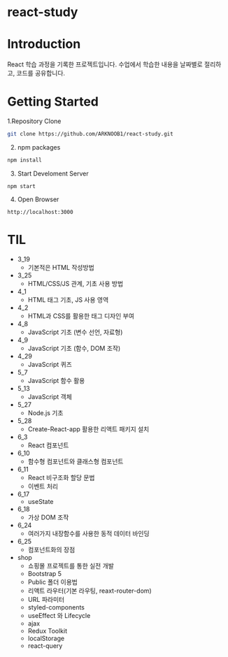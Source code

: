 # react-study

# Introduction
React 학습 과정을 기록한 프로젝트입니다.
수업에서 학습한 내용을 날짜별로 절리하고,
코드를 공유합니다.

# Getting Started
1.Repository Clone
```bash
git clone https://github.com/ARKNOOB1/react-study.git
```
2. npm packages
```bash
npm install
```
3. Start Develoment Server
```
npm start
```
4. Open Browser
```
http://localhost:3000
```

# TIL
- 3_19
  - 기본적은 HTML 작성방법
- 3_25
  - HTML/CSS/JS 관계, 기초 사용 방법
- 4_1
  - HTML 태그 기초, JS 사용 영역
- 4_2
  - HTML과 CSS를 활용한 태그 디자인 부여
- 4_8
  - JavaScript 기초 (변수 선언, 자료형)
- 4_9
  - JavaScript 기초 (함수, DOM 조작)
- 4_29
  - JavaScript 퀴즈
- 5_7
  - JavaScript 함수 활용
- 5_13
  - JavaScript 객체
- 5_27
  - Node.js 기초
- 5_28
  - Create-React-app 활용한 리액트 패키지 설치
- 6_3
  - React 컴포넌트
- 6_10
  - 함수형 컴포넌트와 클래스형 컴포넌트
- 6_11
  - React 비구조화 할당 문법
  - 이벤트 처리
- 6_17
  - useState
- 6_18
  - 가상 DOM 조작
- 6_24
  - 여러가지 내장함수를 사용한 동적 데이터 바인딩
- 6_25
  - 컴포넌트화의 장점
- shop
  - 쇼핑몰 프로젝트를 통한 실전 개발
  - Bootstrap 5
  - Public 폴더 이용법
  - 리액트 라우터(기본 라우팅, reaxt-router-dom)
  - URL 파라미터
  - styled-components
  - useEffect 와 Lifecycle
  - ajax
  - Redux Toolkit
  - localStorage
  - react-query
